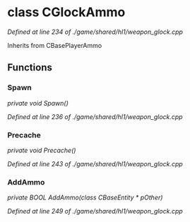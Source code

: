 # class CGlockAmmo

*Defined at line 234 of ./game/shared/hl1/weapon_glock.cpp*

Inherits from CBasePlayerAmmo



## Functions

### Spawn

*private void Spawn()*

*Defined at line 236 of ./game/shared/hl1/weapon_glock.cpp*

### Precache

*private void Precache()*

*Defined at line 243 of ./game/shared/hl1/weapon_glock.cpp*

### AddAmmo

*private BOOL AddAmmo(class CBaseEntity * pOther)*

*Defined at line 249 of ./game/shared/hl1/weapon_glock.cpp*



